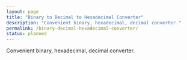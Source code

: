 ```yaml
---
layout: page
title: "Binary to Decimal to Hexadecimal Converter"
description: "Convenient binary, hexadecimal, decimal converter."
permalink: /binary-decimal-hexadecimal-converter/
status: planned
---
```


Convenient binary, hexadecimal, decimal converter.
